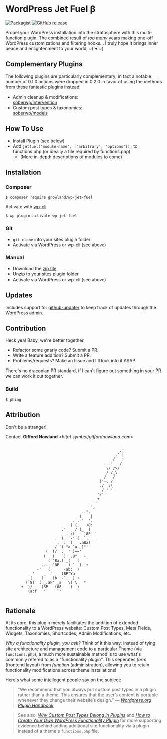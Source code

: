 # WordPress Jet Fuel &beta; #
[![Packagist](https://img.shields.io/packagist/v/gnowland/wp-jet-fuel.svg?style=flat-square)](https://packagist.org/packages/gnowland/wp-jet-fuel)
[![GitHub release](https://img.shields.io/github/release/gnowland/wp-jet-fuel.svg?style=flat-square)](https://github.com/gnowland/wp-jet-fuel/releases)

Propel your WordPress installation into the stratosphere with this multi-function plugin. The combined result of *too many* years making one-off WordPress customizations and filtering hooks... I truly hope it brings inner peace and enlightenment to your world. ~(˘▾˘~)

## Complementary Plugins ##

The following plugins are particularly complementary; in fact a notable number of 0.1.0 actions were dropped in 0.2.0 in favor of using the methods from these fantastic plugins instead!

* Admin cleanup &amp; modifications:<br>[soberwp/intervention](https://github.com/soberwp/intervention)
* Custom post types &amp; taxonomies:<br>[soberwp/models](https://github.com/soberwp/models)

## How To Use ##

* Install Plugin (see below)
* Add `jetfuel('module-name', ['arbitrary', 'options']);` to functions.php (or ideally a file required by functions.php)
    * (More in-depth descriptions of modules to come)

## Installation ##

### Composer ###

    $ composer require gnowland/wp-jet-fuel

Activate with [wp-cli](http://wp-cli.org/)

    $ wp plugin activate wp-jet-fuel

### Git ###

* `git clone` into your sites plugin folder
* Activate via WordPress or wp-cli (see above)

### Manual ###

* Download the [zip file](https://github.com/gnowland/wp-jet-fuel/archive/master.zip)
* Unzip to your sites plugin folder
* Activate via WordPress or wp-cli (see above)

## Updates ##

Includes support for [github-updater](https://github.com/afragen/github-updater) to keep track of updates through the WordPress admin.

## Contribution ##

Heck yea! Baby, we're better together.

* Refactor some gnarly code? Submit a PR.
* Write a feature addition? Submit a PR.
* Problems/requests? Make an Issue and I'll look into it ASAP.

There's no draconian PR standard, if I can't figure out something in your PR we can work it out together.

### Build ###

    $ phing

## Attribution ##

Don't be a stranger!

Contact **Gifford Nowland** <*hi(at symbol)giffordnowland.com*>

```ascii

                                                   ,:
                                                 ,' |
                                                /   :
                                             --'   /
                                             \/ />/
                                             / /_\
                                          __/   /
                                          )'-. /
                                          ./  :\
                                           /.' '
                                         '/'
                                         +
                                        '
                                      `.
                                  .-"-
                                 (    |
                              . .-'  '.
                             ( (.   )8:
                         .'    / (_  )
                          _. :(.   )8P  `
                      .  (  `-' (  `.   .
                       .  :  (   .a8a)
                      /_`( "a `a. )"'
                  (  (/  .  ' )=='
                 (   (    )  .8"   +
                   (`'8a.( _(   (
                ..-. `8P    ) `  )  +
              -'   (      -ab:  )
            '    _  `    (8P"Ya
          _(    (    )b  -`.  ) +
         ( 8)  ( _.aP" _a   \( \   *
       +  )/    (8P   (88    )  )
          (a:f   "     `"       `


```

## Rationale ##

At its core, this plugin merely facilitates the addition of extended functionality to a WordPress website: Custom Post Types, Meta Fields, Widgets, Taxonomies, Shortcodes, Admin Modifications, etc.

*Why a functionality plugin, you ask?* Think of it this way: instead of tying site architecture and management code to a particular Theme (via `functions.php`), a much more sustainable method is to use what's commonly refered to as a "functionality plugin". This seperates *form* (frontend layout) from *function* (administration), allowing you to retain functionality modifications across theme installations!

Here's what some intellegent people say on the subject:
> "We recommend that you always put custom post types in a plugin rather than a theme. This ensures that the user’s content is portable whenever they change their website’s design." &mdash; _[Wordpress.org Plugin Handbook](https://developer.wordpress.org/plugins/custom-post-types-and-taxonomies/registering-custom-post-types/)_

> See also: _[Why Custom Post Types Belong in Plugins](http://justintadlock.com/archives/2013/09/14/why-custom-post-types-belong-in-plugins)_ and _[How to Create Your Own WordPress Functionality Plugin](http://wpcandy.com/teaches/how-to-create-a-functionality-plugin)_ for more supporting evidence behind adding additional site functionality via a plugin instead of a theme's `functions.php` file.
